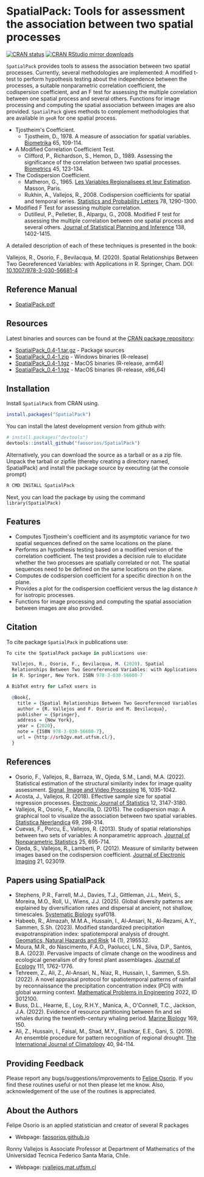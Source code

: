 # SpatialPack: Tools for assessment the association between two spatial processes

[![CRAN status](http://www.r-pkg.org/badges/version/SpatialPack)](https://cran.r-project.org/package=SpatialPack)
[![CRAN RStudio mirror downloads](http://cranlogs.r-pkg.org/badges/SpatialPack)](https://cran.r-project.org/package=SpatialPack)

`SpatialPack` provides tools to assess the association between two spatial processes. Currently, several methodologies are implemented: A modified t-test to perform hypothesis testing about the independence between the processes, a suitable nonparametric correlation coefficient, the codispersion coefficient, and an F test for assessing the multiple correlation between one spatial process and several others. Functions for image processing and computing the spatial association between images are also provided. `SpatialPack` gives methods to complement methodologies that are available in `geoR` for one spatial process.

* Tjostheim's Coefficient.
  - Tjostheim, D., 1978. A measure of association for spatial variables. [Biometrika](https://doi.org/10.1093/biomet/65.1.109) 65, 109-114.
* A Modified Correlation Coefficient Test.
  - Clifford, P., Richardson, S., Hemon, D., 1989. Assessing the significance of the correlation between two spatial processes. [Biometrics](https://doi.org/10.2307/2532039) 45, 123-134.
* The Codispersion Coefficient.
  - Matheron, G., 1965. [Les Variables Regionalisees et leur Estimation](http://www.numdam.org/item?id=JSFS_1966__107__263_0). Masson, Paris.
  - Rukhin, A., Vallejos, R., 2008. Codispersion coefficients for spatial and temporal series. [Statistics and Probability Letters](https://doi.org/10.1016/j.spl.2007.11.017) 78, 1290-1300.
* Modified F Test for assessing multiple correlation.
  - Dutilleul, P., Pelletier, B., Alpargu, G., 2008. Modified F test for assessing the multiple correlation between one spatial process and several others. [Journal of Statistical Planning and Inference](https://doi.org/10.1016/j.jspi.2007.06.022) 138, 1402-1415.

A detailed description of each of these techniques is presented in the book:

Vallejos, R., Osorio, F., Bevilacqua, M. (2020). Spatial Relationships Between Two Georeferenced Variables: with Applications in R. Springer, Cham. DOI: [10.1007/978-3-030-56681-4](https://doi.org/10.1007/978-3-030-56681-4)

## Reference Manual

* [SpatialPack.pdf](https://cran.r-project.org/web/packages/SpatialPack/SpatialPack.pdf)

## Resources

Latest binaries and sources can be found at the [CRAN package repository](https://cran.r-project.org/package=SpatialPack):

* [SpatialPack_0.4-1.tar.gz](https://cran.r-project.org/src/contrib/SpatialPack_0.4-1.tar.gz) - Package sources
* [SpatialPack_0.4-1.zip](https://cran.r-project.org/bin/windows/contrib/4.4/SpatialPack_0.4-1.zip) - Windows binaries (R-release)
* [SpatialPack_0.4-1.tgz](https://cran.r-project.org/bin/macosx/big-sur-arm64/contrib/4.4/SpatialPack_0.4-1.tgz) - MacOS binaries (R-release, arm64)
* [SpatialPack_0.4-1.tgz](https://cran.r-project.org/bin/macosx/big-sur-x86_64/contrib/4.4/SpatialPack_0.4-1.tgz) - MacOS binaries (R-release, x86_64)

## Installation

Install `SpatialPack` from CRAN using.

``` r
install.packages("SpatialPack")
```
You can install the latest development version from github with:

``` r
# install.packages("devtools")
devtools::install_github("faosorios/SpatialPack")
```
Alternatively, you can download the source as a tarball or as a zip file. Unpack the tarball or zipfile (thereby creating a directory named, SpatialPack) and install the package source by executing (at the console prompt)
``` r
R CMD INSTALL SpatialPack
```
Next, you can load the package by using the command `library(SpatialPack)`

## Features
-   Computes Tjostheim's coefficient and its asymptotic variance for two spatial sequences defined on the same locations on the plane.
-   Performs an hypothesis testing based on a modified version of the correlation coefficient. The test provides a decision rule to elucidate whether the two processes are spatially correlated or not. The spatial sequences need to be defined on the same locations on the plane.
-   Computes de codispersion coefficient for a specific direction h on the plane.
-   Provides a plot for the codispersion coefficient versus the lag distance *h* for isotropic processes.
-   Functions for image processing and computing the spatial association between images are also provided.

## Citation

To cite package `SpatialPack` in publications use:

``` r
To cite the SpatialPack package in publications use:

  Vallejos, R., Osorio, F., Bevilacqua, M. (2020). Spatial
  Relationships Between Two Georeferenced Variables: with Applications
  in R. Springer, New York. ISBN 978-3-030-56680-7

A BibTeX entry for LaTeX users is

  @Book{,
    title = {Spatial Relationships Between Two Georeferenced Variables: with Applications in R},
    author = {R. Vallejos and F. Osorio and M. Bevilacqua},
    publisher = {Springer},
    address = {New York},
    year = {2020},
    note = {ISBN 978-3-030-56680-7},
    url = {http://srb2gv.mat.utfsm.cl/},
  }
```

## References
- Osorio, F., Vallejos, R., Barraza, W., Ojeda, S.M., Landi, M.A. (2022). Statistical estimation of the structural similarity index for image quality assessment. [Signal, Image and Video Processing](https://doi.org/10.1007/s11760-021-02051-9) 16, 1035-1042.
- Acosta, J., Vallejos, R. (2018). Effective sample size for spatial regression processes. [Electronic Journal of Statistics](https://doi.org/10.1111/stan.12060) 12, 3147-3180.
- Vallejos, R., Osorio, F., Mancilla, D. (2015). The codispersion map: A graphical tool to visualize the association between two spatial variables. [Statistica Neerlandica](https://doi.org/10.1111/stan.12060) 69, 298-314.
- Cuevas, F., Porcu, E., Vallejos, R. (2013). Study of spatial relationships between two sets of variables: A nonparametric approach. [Journal of Nonparametric Statistics](https://doi.org/10.1080/10485252.2013.797091) 25, 695-714.
- Ojeda, S., Vallejos, R., Lamberti, P. (2012). Measure of similarity between images based on the codispersion coefficient. [Journal of Electronic Imaging](https://doi.org/10.1117/1.JEI.21.2.023019) 21, 023019.

## Papers using SpatialPack
- Stephens, P.R., Farrell, M.J., Davies, T.J., Gittleman, J.L., Meiri, S., Moreira, M.O., Roll, U., Wiens, J.J. (2025).  Global diversity patterns are explained by diversification rates and dispersal at ancient, not shallow, timescales. [Systematic Biology](https://doi.org/10.1093/sysbio/syaf018) syaf018.
- Habeeb, R., Almazah, M.M.A., Hussain, I., Al-Ansari, N., Al-Rezami, A.Y., Sammen, S.Sh. (2023). Modified standardized precipitation evapotranspiration index: spatiotemporal analysis of drought. [Geomatics, Natural Hazards and Risk](https://doi.org/10.1080/19475705.2023.2195532) 14 (1), 2195532.
- Moura, M.R., do Nascimento, F.A.O., Paolucci, L.N., Silva, D.P., Santos, B.A. (2023). Pervasive impacts of climate change on the woodiness and ecological generalism of dry forest plant assemblages. [Journal of Ecology](https://doi.org/10.1111/1365-2745.14139) 111, 1762-1776.
- Tehreem, Z., Ali, Z., Al-Ansari, N., Niaz, R., Hussain, I., Sammen, S.Sh. (2022). A novel appraisal protocol for spatiotemporal patterns of rainfall by reconnaissance the precipitation concentration index (PCI) with global warming context. [Mathematical Problems in Engineering](https://doi.org/10.1155/2022/3012100) 2022, ID 3012100.
- Buss, D.L., Hearne, E., Loy, R.H.Y., Manica, A., O'Connell, T.C., Jackson, J.A. (2022). Evidence of resource partitioning between fin and sei whales during the twentieth-century whaling period. [Marine Biology](https://doi.org/10.1007/s00227-022-04131-x) 169, 150.
- Ali, Z., Hussain, I., Faisal, M., Shad, M.Y., Elashkar, E.E., Gani, S. (2019). An ensemble procedure for pattern recognition of regional drought. [The International Journal of Climatology](https://doi.org/10.1002/joc.6196) 40, 94-114.

## Providing Feedback

Please report any bugs/suggestions/improvements to [Felipe Osorio](https://faosorios.github.io/). If you find these routines useful or not then please let me know. Also, acknowledgement of the use of the routines is appreciated.

## About the Authors

Felipe Osorio is an applied statistician and creator of several R packages
* Webpage: [faosorios.github.io](https://faosorios.github.io/)

Ronny Vallejos is Associate Professor at Department of Mathematics of the Universidad Tecnica Federico Santa Maria, Chile.
* Webpage: [rvallejos.mat.utfsm.cl](https://rvallejos.mat.utfsm.cl/)
